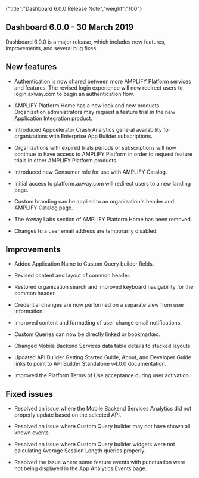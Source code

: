 {"title":"Dashboard 6.0.0 Release Note","weight":"100"}

## Dashboard 6.0.0 - 30 March 2019

Dashboard 6.0.0 is a major release, which includes new features, improvements, and several bug fixes.

## New features

* Authentication is now shared between more AMPLIFY Platform services and features. The revised login experience will now redirect users to login.axway.com to begin an authentication flow.

* AMPLIFY Platform Home has a new look and new products. Organization administrators may request a feature trial in the new Application Integration product.

* Introduced Appcelerator Crash Analytics general availability for organizations with Enterprise App Builder subscriptions.

* Organizations with expired trials periods or subscriptions will now continue to have access to AMPLIFY Platform in order to request feature trials in other AMPLIFY Platform products.

* Introduced new Consumer role for use with AMPLIFY Catalog.

* Initial access to platform.axway.com will redirect users to a new landing page.

* Custom branding can be applied to an organization's header and AMPLIFY Catalog page.

* The Axway Labs section of AMPLIFY Platform Home has been removed.

* Changes to a user email address are temporarily disabled.

## Improvements

* Added Application Name to Custom Query builder fields.

* Revised content and layout of common header.

* Restored organization search and improved keyboard navigability for the common header.

* Credential changes are now performed on a separate view from user information.

* Improved content and formatting of user change email notifications.

* Custom Queries can now be directly linked or bookmarked.

* Changed Mobile Backend Services data table details to stacked layouts.

* Updated API Builder Getting Started Guide, About, and Developer Guide links to point to API Builder Standalone v4.0.0 documentation.

* Improved the Platform Terms of Use acceptance during user activation.

## Fixed issues

* Resolved an issue where the Mobile Backend Services Analytics did not properly update based on the selected API.

* Resolved an issue where Custom Query builder may not have shown all known events.

* Resolved an issue where Custom Query builder widgets were not calculating Average Session Length queries properly.

* Resolved the issue where some feature events with punctuation were not being displayed in the App Analytics Events page.
